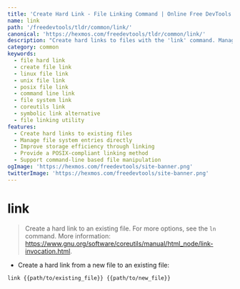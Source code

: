 ```yaml
---
title: 'Create Hard Link - File Linking Command | Online Free DevTools by Hexmos'
name: link
path: '/freedevtools/tldr/common/link/'
canonical: 'https://hexmos.com/freedevtools/tldr/common/link/'
description: "Create hard links to files with the 'link' command. Manage file system entries and improve storage efficiency. Free online tool, no registration required."
category: common
keywords:
  - file hard link
  - create file link
  - linux file link
  - unix file link
  - posix file link
  - command line link
  - file system link
  - coreutils link
  - symbolic link alternative
  - file linking utility
features:
  - Create hard links to existing files
  - Manage file system entries directly
  - Improve storage efficiency through linking
  - Provide a POSIX-compliant linking method
  - Support command-line based file manipulation
ogImage: 'https://hexmos.com/freedevtools/site-banner.png'
twitterImage: 'https://hexmos.com/freedevtools/site-banner.png'
---
```


# link

> Create a hard link to an existing file.
> For more options, see the `ln` command.
> More information: <https://www.gnu.org/software/coreutils/manual/html_node/link-invocation.html>.

- Create a hard link from a new file to an existing file:

`link {{path/to/existing_file}} {{path/to/new_file}}`
